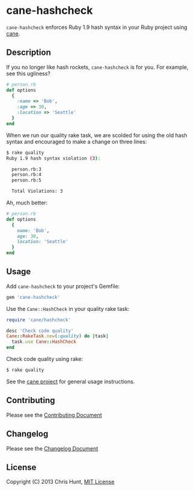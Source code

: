 # cane-hashcheck

`cane-hashcheck` enforces Ruby 1.9 hash syntax in your Ruby project using
[cane](https://github.com/square/cane).

## Description

If you no longer like hash rockets, `cane-hashcheck` is for you. For example,
see this ugliness?

```ruby
# person.rb
def options
  {
    :name => 'Bob',
    :age => 30,
    :location => 'Seattle'
  }
end
```

When we run our quality rake task, we are scolded for using the old hash syntax
and encouraged to make a change on three lines:

```bash
$ rake quality
Ruby 1.9 hash syntax violation (3):

  person.rb:3
  person.rb:4
  person.rb:5

  Total Violations: 3
```

Ah, much better:

```ruby
# person.rb
def options
  {
    name: 'Bob',
    age: 30,
    location: 'Seattle'
  }
end
```

## Usage

Add `cane-hashcheck` to your project's Gemfile:

```ruby
gem 'cane-hashcheck'
```

Use the `Cane::HashCheck` in your quality rake task:

```ruby
require 'cane/hashcheck'

desc 'Check code quality'
Cane::RakeTask.new(:quality) do |task|
  task.use Cane::HashCheck
end
```

Check code quality using rake:

```bash
$ rake quality
```

See the [cane project](https://github.com/square/cane) for general usage
instructions.

## Contributing
Please see the [Contributing
Document](https://github.com/chrishunt/cane-hashcheck/blob/master/CONTRIBUTING.md)

## Changelog
Please see the [Changelog
Document](https://github.com/chrishunt/cane-hashcheck/blob/master/CHANGELOG.md)

## License
Copyright (C) 2013 Chris Hunt, [MIT
License](https://github.com/chrishunt/cane-hashcheck/blob/master/LICENSE.txt)
